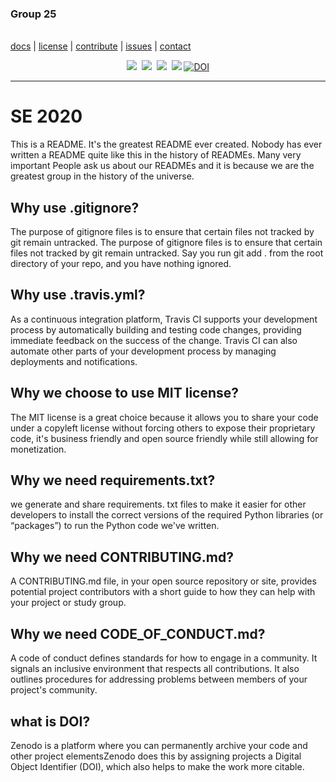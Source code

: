 <p align="center">
<h3>Group 25</h3><br/>
<a href="https://github.com/yrahul3910/se20/tree/master/docs">docs</a>  |
<a href="https://github.com/yrahul3910/se20/blob/master/LICENSE.md">license</a>  |
<a href="https://github.com/yrahul3910/se20/blob/master/CODE_OF_CONDUCT.md">contribute</a>  |
<a href="https://github.com/yrahul3910/se20/issues/">issues</a>  |
<a href="mailto:ryedida@ncsu.edu">contact</a>
</p>
<p align="center">
<img src="https://img.shields.io/badge/language-python-orange.svg">&nbsp;
<img src="https://img.shields.io/badge/license-MIT-green.svg">&nbsp;
<img src="https://img.shields.io/badge/platform-mac,*nix-informational">&nbsp;
<a href="https://travis-ci.org/yrahul3910/se20"><img src="https://travis-ci.org/yrahul3910/se20.svg?branch=master" /></a>
<a href="https://zenodo.org/badge/latestdoi/285734248"><img src="https://zenodo.org/badge/285734248.svg" alt="DOI"></a>


</p> <hr />

# SE 2020

This is a README. It's the greatest README ever created. Nobody has ever written a README quite like this in the history of READMEs. Many very important People ask us about our READMEs and it is because we are the greatest group in the history of the universe.

## Why use .gitignore?

The purpose of gitignore files is to ensure that certain files not tracked by git remain untracked. The purpose of gitignore files is to ensure that certain files not tracked by git remain untracked. Say you run git add . from the root directory of your repo, and you have nothing ignored.

## Why use .travis.yml?

As a continuous integration platform, Travis CI supports your development process by automatically building and testing code changes, providing immediate feedback on the success of the change. Travis CI can also automate other parts of your development process by managing deployments and notifications.

## Why we choose to use MIT license?

The MIT license is a great choice because it allows you to share your code under a copyleft license without forcing others to expose their proprietary code, it's business friendly and open source friendly while still allowing for monetization.

## Why we need requirements.txt?

we generate and share requirements. txt files to make it easier for other developers to install the correct versions of the required Python libraries (or “packages”) to run the Python code we've written.

## Why we need CONTRIBUTING.md?

A CONTRIBUTING.md file, in your open source repository or site, provides potential project contributors with a short guide to how they can help with your project or study group.

## Why we need CODE_OF_CONDUCT.md?

A code of conduct defines standards for how to engage in a community. It signals an inclusive environment that respects all contributions. It also outlines procedures for addressing problems between members of your project's community.

## what is DOI?

Zenodo is a platform where you can permanently archive your code and other project elementsZenodo does this by assigning projects a Digital Object Identifier (DOI), which also helps to make the work more citable.
